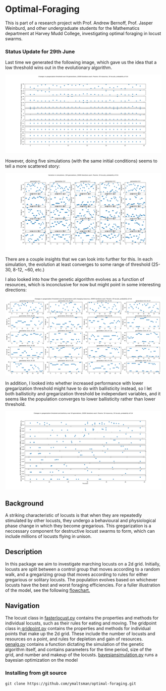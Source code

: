 # Optimal-Foraging
This is part of a research project with Prof. Andrew Bernoff, Prof. Jasper Weinburd, and other undergraduate students for the Mathematics department at Harvey Mudd College, investigating optimal foraging in locust swarms.

<h3>Status Update for 29th June</h3>
<p>Last time we generated the following image, which gave us the idea that a low threshold wins out in the evolutionary algorithm.</p>
<img src="https://github.com/ymaltsman/Optimal-Foraging/raw/master/imgs/convergence.png">
<p>However, doing five simulations (with the same initial conditions) seems to tell a more scattered story: </p>
<img src="https://github.com/ymaltsman/Optimal-Foraging/raw/master/imgs/scatter.png">
<p> There are a couple insights that we can look into further for this. In each simulation, the evolution at least converges to some range of threshold (25-30, 8-12, ~60, etc.)</p>
<p> I also looked into how the genetic algorithm evolves as a function of resources, which is inconclusive for now but might point in some interesting directions: </p>
<img src="https://github.com/ymaltsman/Optimal-Foraging/raw/master/imgs/databoy.png">
<p> In addition, I looked into whether increased performance with lower gregarization threshold might have to do with ballisticity instead, so I let both ballisticity and gregarization 
threshold be independant variables, and it seems like the population converges to lower ballisticity rather than lower threshold.</p>
<img src="https://github.com/ymaltsman/Optimal-Foraging/raw/master/imgs/lowerball.png">

<h2>Background</h2>
<p> A striking characteristic of locusts is that when they are repeatedly stimulated by other locusts, they undergo a behavioural and physiological phase change in which they become gregarious. This gregarization is a neccessary component for destructive locust swarms to form, which can include millions of locusts flying in unison. </p>
<h2>Description</h2>
<p>In this package we aim to investigate marching locusts on a 2d grid. Initially, locusts are split between a control group that moves according to a random walk, and a gregarizing group that moves according to rules for either gregarious or solitary locusts. The population evolves based on whichever locusts have the best and worst foraging efficiencies. For a fuller illustration of the model, see the following <a href ="https://www.zenflowchart.com/docs/view/15wNJAPdRnVVdGyOXpZK">flowchart.</a></p>
<h2>Navigation</h2>
<p>The locust class in <a href="https://github.com/ymaltsman/Optimal-Foraging/blob/master/classes/fasterlocust.py">fasterlocust.py</a> contains the properties and methods for individual locusts, such as their rules for eating and moving. The gridpoint class in<a href="https://github.com/ymaltsman/Optimal-Foraging/blob/master/classes/gridpoint.py"> gridpoint.py</a> contains the properties and methods for individual points that make up the 2d grid. These include the number of locusts and resources on a point, and rules for depletion and gain of resources. <a href="https://github.com/ymaltsman/Optimal-Foraging/blob/genalg/genalg.py">genalg.py</a> contains a function dictating the simulation of the genetic algorithm itself, and contains parameters for the time period, size of the grid, and number and makeup of the locusts. <a href="https://github.com/ymaltsman/Optimal-Foraging/blob/master/bayesopt/bayesiansimulation.py">bayesiansimulation.py</a> runs a bayesian optimization on the model</p>
<h3> Installing from git source </h3>

```
git clone https://github.com/ymaltsman/optimal-foraging.git

```
